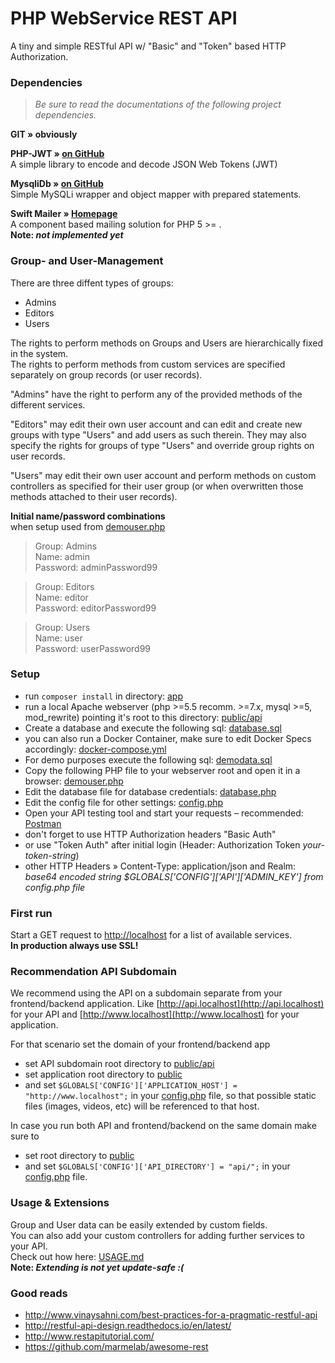 PHP WebService REST API
=======================

A tiny and simple RESTful API w/ "Basic" and "Token" based HTTP Authorization.  

### Dependencies
> *Be sure to read the documentations of the following project dependencies.*

**GIT » obviously**

**PHP-JWT » [on GitHub](https://github.com/firebase/php-jwt)**  
A simple library to encode and decode JSON Web Tokens (JWT)  

**MysqliDb » [on GitHub](https://github.com/dottorekaha/PHP-MySQLi-Database-Class)**  
Simple MySQLi wrapper and object mapper with prepared statements.

**Swift Mailer » [Homepage](http://swiftmailer.org)**  
A component based mailing solution for PHP 5 >= .  
**Note: *not implemented yet***   

### Group- and User-Management

There are three diffent types of groups:
 - Admins
 - Editors 
 - Users

The rights to perform methods on Groups and Users are hierarchically fixed in the system.  
The rights to perform methods from custom services are specified separately on group records (or user records).  

"Admins" have the right to perform any of the provided methods of the different services.  

"Editors" may edit their own user account and can edit and create new groups with type "Users" and add users as such therein. They may also specify the rights for groups of type "Users" and override group rights on user records.  

"Users" may edit their own user account and perform methods on custom controllers as specified for their user group (or when overwritten those methods attached to their user records).  


**Initial name/password combinations**  
when setup used from [demouser.php](resources/demouser.php)  
> Group: Admins  
> Name: admin  
> Password: adminPassword99

> Group: Editors  
> Name: editor  
> Password: editorPassword99

> Group: Users  
> Name: user  
> Password: userPassword99


### Setup  
 - run ```composer install``` in directory: [app](app/)  
 - run a local Apache webserver (php >=5.5 recomm. >=7.x, mysql >=5, mod_rewrite) pointing it's root to this directory: [public/api](public/api)  
 - Create a database and execute the following sql: [database.sql](resources/database.sql)  
 - you can also run a Docker Container, make sure to edit Docker Specs accordingly: [docker-compose.yml](docker-compose.yml)  
 - For demo purposes execute the following sql: [demodata.sql](resources/demodata.sql)  
 - Copy the following PHP file to your webserver root and open it in a browser: [demouser.php](resources/demouser.php)  
 - Edit the database file for database credentials: [database.php](app/config/database.php)
 - Edit the config file for other settings: [config.php](app/config/config.php)
 - Open your API testing tool and start your requests – recommended: [Postman](https://www.getpostman.com/)  
 - don't forget to use HTTP Authorization headers "Basic Auth"  
 - or use "Token Auth" after initial login (Header: Authorization Token *your-token-string*)  
 - other HTTP Headers » Content-Type: application/json and Realm: *base64 encoded string $GLOBALS['CONFIG']['API']['ADMIN_KEY'] from config.php file*   

### First run
Start a GET request to [http://localhost](http://localhost) for a list of available services.  
**In production always use SSL!**  

### Recommendation API Subdomain
We recommend using the API on a subdomain separate from your frontend/backend application. Like [http://api.localhost](http://api.localhost) for your API and [http://www.localhost](http://www.localhost) for your application.  

For that scenario set the domain of your frontend/backend app
 - set API subdomain root directory to [public/api](public/api)  
 - set application root directory to [public](public)  
 - and set ```$GLOBALS['CONFIG']['APPLICATION_HOST'] = "http://www.localhost";``` in your [config.php](app/config/config.php) file, so that possible static files (images, videos, etc) will be referenced to that host.

In case you run both API and frontend/backend on the same domain make sure to  
 - set root directory to [public](public)  
 - and set ```$GLOBALS['CONFIG']['API_DIRECTORY'] = "api/";``` in your [config.php](app/config/config.php) file.


### Usage & Extensions
Group and User data can be easily extended by custom fields.  
You can also add your custom controllers for adding further services to your API.  
Check out how here: [USAGE.md](USAGE.md)  
**Note: *Extending is not yet update-safe :(***  



### Good reads
 - http://www.vinaysahni.com/best-practices-for-a-pragmatic-restful-api 
 - http://restful-api-design.readthedocs.io/en/latest/  
 - http://www.restapitutorial.com/  
 - https://github.com/marmelab/awesome-rest  

